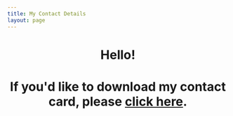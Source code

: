 ```yaml
---
title: My Contact Details
layout: page
---
```

<h1 style="text-align: center;">Hello!</h1>
<h1 style="text-align: center;">If you'd like to download my contact card, please <a href="https://bradleykennedy.co.uk/Bradley%20Kennedy.vcf">click here</a>.</h1>
